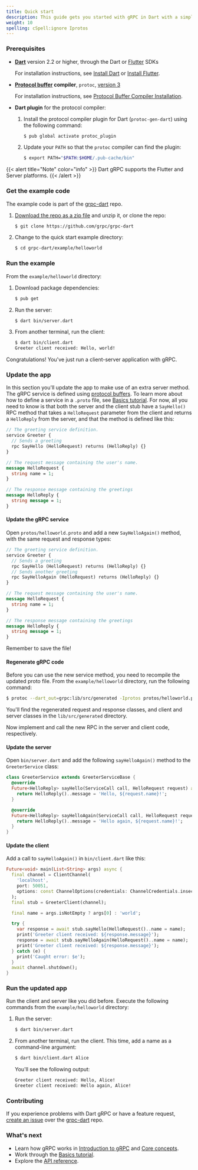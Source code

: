 ```yaml
---
title: Quick start
description: This guide gets you started with gRPC in Dart with a simple working example.
weight: 10
spelling: cSpell:ignore Iprotos
---
```


### Prerequisites

- **[Dart][]** version 2.2 or higher, through the Dart or [Flutter][] SDKs

  For installation instructions, see [Install Dart][] or [Install Flutter][].

- **[Protocol buffer][pb] compiler**, `protoc`, [version 3][proto3]

  For installation instructions, see [Protocol Buffer Compiler
  Installation][pbc-install].

- **Dart plugin** for the protocol compiler:

  1.  Install the protocol compiler plugin for Dart (`protoc-gen-dart`) using
      the following command:

      ```sh
      $ pub global activate protoc_plugin
      ```

  2.  Update your `PATH` so that the `protoc` compiler can find the plugin:

      ```sh
      $ export PATH="$PATH:$HOME/.pub-cache/bin"
      ```

{{< alert title="Note" color="info" >}}
Dart gRPC supports the Flutter and Server platforms.
{{< /alert >}}

### Get the example code

The example code is part of the [grpc-dart][] repo.

1.  [Download the repo as a zip file][download] and unzip it, or clone
    the repo:

    ```sh
    $ git clone https://github.com/grpc/grpc-dart
    ```

2.  Change to the quick start example directory:

    ```sh
    $ cd grpc-dart/example/helloworld
    ```

### Run the example

From the `example/helloworld` directory:

1.  Download package dependencies:

    ```sh
    $ pub get
    ```

2.  Run the server:

    ```sh
    $ dart bin/server.dart
    ```

3.  From another terminal, run the client:

    ```sh
    $ dart bin/client.dart
    Greeter client received: Hello, world!
    ```

Congratulations! You've just run a client-server application with gRPC.

### Update the app

In this section you'll update the app to make use of an extra server method. The
gRPC service is defined using [protocol buffers][pb]. To learn more about how to
define a service in a `.proto` file, see [Basics tutorial][]. For now, all you
need to know is that both the server and the client stub have a `SayHello()` RPC
method that takes a `HelloRequest` parameter from the client and returns a
`HelloReply` from the server, and that the method is defined like this:

```protobuf
// The greeting service definition.
service Greeter {
  // Sends a greeting
  rpc SayHello (HelloRequest) returns (HelloReply) {}
}

// The request message containing the user's name.
message HelloRequest {
  string name = 1;
}

// The response message containing the greetings
message HelloReply {
  string message = 1;
}
```

#### Update the gRPC service

Open `protos/helloworld.proto` and add a new `SayHelloAgain()` method, with the
same request and response types:

```protobuf
// The greeting service definition.
service Greeter {
  // Sends a greeting
  rpc SayHello (HelloRequest) returns (HelloReply) {}
  // Sends another greeting
  rpc SayHelloAgain (HelloRequest) returns (HelloReply) {}
}

// The request message containing the user's name.
message HelloRequest {
  string name = 1;
}

// The response message containing the greetings
message HelloReply {
  string message = 1;
}
```

Remember to save the file!

#### Regenerate gRPC code

Before you can use the new service method, you need to recompile the updated
proto file. From the `example/helloworld` directory, run the following command:

```sh
$ protoc --dart_out=grpc:lib/src/generated -Iprotos protos/helloworld.proto
```

You'll find the regenerated request and response classes, and client and server
classes in the `lib/src/generated` directory.

Now implement and call the new RPC in the server and client code, respectively.

#### Update the server

Open `bin/server.dart` and add the following `sayHelloAgain()` method to the
`GreeterService` class:

```dart
class GreeterService extends GreeterServiceBase {
  @override
  Future<HelloReply> sayHello(ServiceCall call, HelloRequest request) async {
    return HelloReply()..message = 'Hello, ${request.name}!';
  }

  @override
  Future<HelloReply> sayHelloAgain(ServiceCall call, HelloRequest request) async {
    return HelloReply()..message = 'Hello again, ${request.name}!';
  }
}
```

#### Update the client

Add a call to `sayHelloAgain()` in `bin/client.dart` like this:

```dart
Future<void> main(List<String> args) async {
  final channel = ClientChannel(
    'localhost',
    port: 50051,
    options: const ChannelOptions(credentials: ChannelCredentials.insecure()),
  );
  final stub = GreeterClient(channel);

  final name = args.isNotEmpty ? args[0] : 'world';

  try {
    var response = await stub.sayHello(HelloRequest()..name = name);
    print('Greeter client received: ${response.message}');
    response = await stub.sayHelloAgain(HelloRequest()..name = name);
    print('Greeter client received: ${response.message}');
  } catch (e) {
    print('Caught error: $e');
  }
  await channel.shutdown();
}
```

### Run the updated app

Run the client and server like you did before. Execute the following commands
from the `example/helloworld` directory:

1.  Run the server:

    ```sh
    $ dart bin/server.dart
    ```

2.  From another terminal, run the client. This time, add a name as a command-line
    argument:

    ```sh
    $ dart bin/client.dart Alice
    ```

    You'll see the following output:

    ```sh
    Greeter client received: Hello, Alice!
    Greeter client received: Hello again, Alice!
    ```

### Contributing

If you experience problems with Dart gRPC or have a feature request, [create an
issue][issue] over the [grpc-dart][] repo.

### What's next

- Learn how gRPC works in [Introduction to gRPC](/docs/what-is-grpc/introduction/)
  and [Core concepts](/docs/what-is-grpc/core-concepts/).
- Work through the [Basics tutorial][].
- Explore the [API reference](../api).

[dart]: https://dart.dev
[basics tutorial]: ../basics/
[download]: https://github.com/grpc/grpc-dart/archive/master.zip
[flutter]: https://flutter.dev
[github.com/google/protobuf/releases]: https://github.com/google/protobuf/releases
[grpc-dart]: https://github.com/grpc/grpc-dart
[install dart]: https://dart.dev/install
[install flutter]: https://flutter.dev/docs/get-started/install
[issue]: https://github.com/grpc/grpc-dart/issues/new
[pb]: https://developers.google.com/protocol-buffers
[proto3]: https://developers.google.com/protocol-buffers/docs/proto3
[pbc-install]: /docs/protoc-installation/
